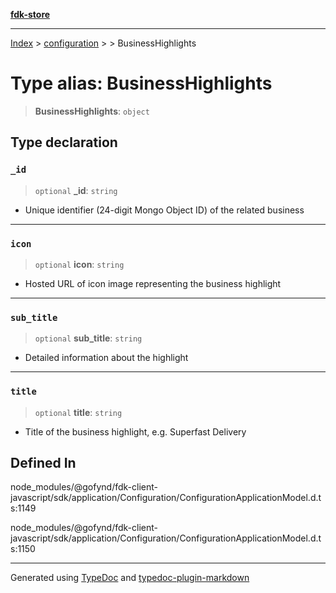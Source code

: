 [**fdk-store**](../../../README.md)
***

[Index](../../../API.md) > [configuration](../../README.md) > [<internal>](../README.md) > BusinessHighlights

# Type alias: BusinessHighlights

> **BusinessHighlights**: `object`

## Type declaration

### `_id`

> `optional` **\_id**: `string`

- Unique identifier (24-digit Mongo Object ID) of
the related business

***

### `icon`

> `optional` **icon**: `string`

- Hosted URL of icon image representing the
business highlight

***

### `sub_title`

> `optional` **sub\_title**: `string`

- Detailed information about the highlight

***

### `title`

> `optional` **title**: `string`

- Title of the business highlight, e.g. Superfast Delivery

## Defined In

node\_modules/@gofynd/fdk-client-javascript/sdk/application/Configuration/ConfigurationApplicationModel.d.ts:1149

node\_modules/@gofynd/fdk-client-javascript/sdk/application/Configuration/ConfigurationApplicationModel.d.ts:1150

***
Generated using [TypeDoc](https://typedoc.org/) and [typedoc-plugin-markdown](https://www.npmjs.com/package/typedoc-plugin-markdown)
